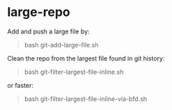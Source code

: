 # large-repo

Add and push a large file by:
> bash git-add-large-file.sh

Clean the repo from the largest file found in git history:
> bash git-filter-largest-file-inline.sh

or faster:
> bash git-filter-largest-file-inline-via-bfd.sh
